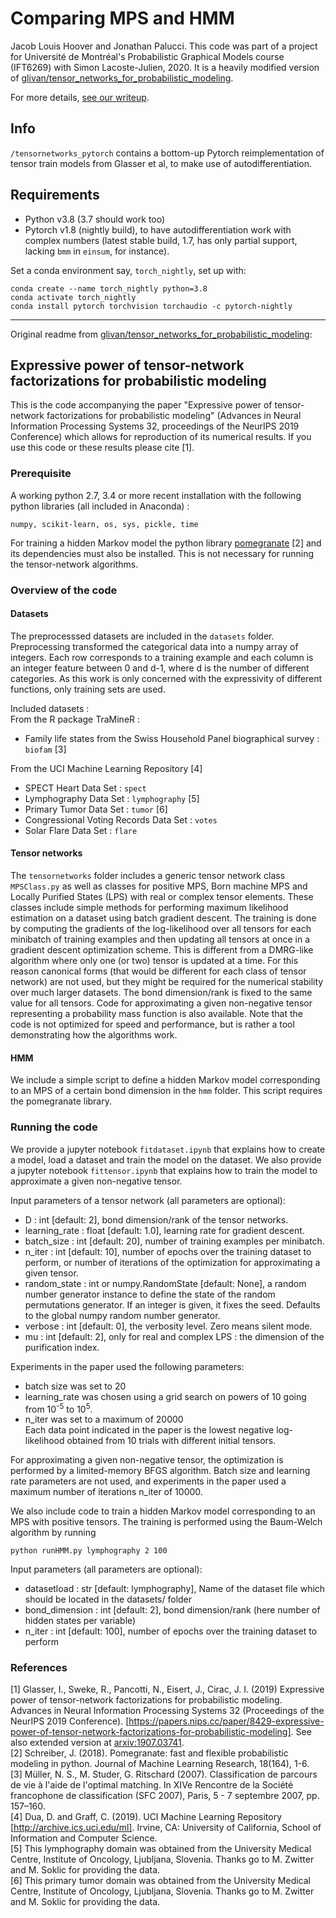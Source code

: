 # Comparing MPS and HMM

Jacob Louis Hoover and Jonathan Palucci. This code was part of a project for Université de Montréal's Probabilistic Graphical Models course (IFT6269) with Simon Lacoste-Julien, 2020.  It is a heavily modified version of [glivan/tensor_networks_for_probabilistic_modeling](https://github.com/glivan/tensor_networks_for_probabilistic_modeling).

For more details, [see our writeup](https://jahoo.github.io/2020/12/22/training-tensor-trains.html).

## Info

`/tensornetworks_pytorch` contains a bottom-up Pytorch reimplementation of tensor train models from Glasser et al, to make use of autodifferentiation.

## Requirements
- Python v3.8 (3.7 should work too)
- Pytorch v1.8 (nightly build), to have autodifferentiation work with complex numbers (latest stable build, 1.7, has only partial support, lacking `bmm` in `einsum`, for instance).

Set a conda environment say, `torch_nightly`, set up with:
```
conda create --name torch_nightly python=3.8
conda activate torch_nightly
conda install pytorch torchvision torchaudio -c pytorch-nightly
```



----

Original readme from [glivan/tensor_networks_for_probabilistic_modeling](https://github.com/glivan/tensor_networks_for_probabilistic_modeling):


## Expressive power of tensor-network factorizations for probabilistic modeling
This is the code accompanying the paper "Expressive power of tensor-network factorizations for probabilistic modeling" (Advances in Neural Information Processing Systems 32, proceedings of the NeurIPS 2019 Conference) which allows for reproduction of its numerical results. If you use this code or these results please cite [1].

### Prerequisite
A working python 2.7, 3.4 or more recent installation with the following python libraries (all included in Anaconda) :
```
numpy, scikit-learn, os, sys, pickle, time
```
For training a hidden Markov model the python library [pomegranate](https://github.com/jmschrei/pomegranate) [2] and its dependencies must also be installed. This is not necessary for running the tensor-network algorithms.

### Overview of the code
#### Datasets
The preprocesssed datasets are included in the `datasets` folder. 
Preprocessing transformed the categorical data into a numpy array of integers. Each row corresponds to a training example and each column is an integer feature between 0 and d-1, where d is the number of different categories. As this work is only concerned with the expressivity of different functions, only training sets are used.

Included datasets :  
From the R package TraMineR :  
- Family life states from the Swiss Household Panel biographical survey : `biofam` [3]

From the UCI Machine Learning Repository [4]  
- SPECT Heart Data Set : `spect`
- Lymphography Data Set : `lymphography` [5]
- Primary Tumor Data Set : `tumor` [6]
- Congressional Voting Records Data Set : `votes`
- Solar Flare Data Set : `flare`

#### Tensor networks
The `tensornetworks` folder includes a generic tensor network class `MPSClass.py` as well as classes for positive MPS, Born machine MPS and Locally Purified States (LPS) with real or complex tensor elements. These classes include simple methods for performing maximum likelihood estimation on a dataset using batch gradient descent. The training is done by computing the gradients of the log-likelihood over all tensors for each minibatch of training examples and then updating all tensors at once in a gradient descent optimization scheme. This is different from a DMRG-like algorithm where only one (or two) tensor is updated at a time. For this reason canonical forms (that would be different for each class of tensor network) are not used, but they might be required for the numerical stability over much larger datasets. The bond dimension/rank is fixed to the same value for all tensors. Code for approximating a given non-negative tensor representing a probability mass function is also available. Note that the code is not optimized for speed and performance, but is rather a tool demonstrating how the algorithms work.

#### HMM
We include a simple script to define a hidden Markov model corresponding to an MPS of a certain bond dimension in the `hmm` folder. This script requires the pomegranate library.

### Running the code
We provide a jupyter notebook `fitdataset.ipynb` that explains how to create a model, load a dataset and train the model on the dataset. We also provide a jupyter notebook `fittensor.ipynb` that explains how to train the model to approximate a given non-negative tensor.

Input parameters of a tensor network (all parameters are optional):
- D : int [default: 2], bond dimension/rank of the tensor networks.
- learning_rate : float [default: 1.0], learning rate for gradient descent.
- batch_size : int [default: 20], number of training examples per minibatch.
- n_iter : int [default: 10], number of epochs over the training dataset to perform, or number of iterations of the optimization for approximating a given tensor.
- random_state : int or numpy.RandomState [default: None], a random number generator instance to define the state of the random permutations generator. If an integer is given, it fixes the seed. Defaults to the global numpy random number generator.
- verbose : int [default: 0], the verbosity level. Zero means silent mode.
- mu : int [default: 2], only for real and complex LPS : the dimension of the purification index.

Experiments in the paper used the following parameters:
- batch size was set to 20
- learning_rate was chosen using a grid search on powers of 10 going from 10<sup>-5</sup> to 10<sup>5</sup>.
- n_iter was set to a maximum of 20000  
Each data point indicated in the paper is the lowest negative log-likelihood obtained from 10 trials with different initial tensors.

For approximating a given non-negative tensor, the optimization is performed by a limited-memory BFGS algorithm. Batch size and learning rate parameters are not used, and experiments in the paper used a maximum number of iterations n_iter of 10000.

We also include code to train a hidden Markov model corresponding to an MPS with positive tensors. The training is performed using the Baum-Welch algorithm by running
```
python runHMM.py lymphography 2 100
```
Input parameters (all parameters are optional):
- datasetload : str [default: lymphography], Name of the dataset file which should be located in the datasets/ folder
- bond_dimension : int [default: 2], bond dimension/rank (here number of hidden states per variable)
- n_iter : int [default: 100], number of epochs over the training dataset to perform

### References
[1] Glasser, I., Sweke, R., Pancotti, N., Eisert, J., Cirac, J. I. (2019) Expressive power of tensor-network factorizations for probabilistic modeling. Advances in Neural Information Processing Systems 32 (Proceedings of the NeurIPS 2019 Conference). [https://papers.nips.cc/paper/8429-expressive-power-of-tensor-network-factorizations-for-probabilistic-modeling]. See also extended version at [arxiv:1907.03741](https://arxiv.org/abs/1907.03741).  
[2] Schreiber, J. (2018). Pomegranate: fast and flexible probabilistic modeling in python. Journal of Machine Learning Research, 18(164), 1-6.  
[3] Müller, N. S., M. Studer, G. Ritschard (2007). Classification de parcours de vie à l'aide de l'optimal matching. In XIVe Rencontre de la Société francophone de classification (SFC 2007), Paris, 5 - 7 septembre 2007, pp. 157–160.  
[4] Dua, D. and Graff, C. (2019). UCI Machine Learning Repository [http://archive.ics.uci.edu/ml]. Irvine, CA: University of California, School of Information and Computer Science.  
[5] This lymphography domain was obtained from the University Medical Centre, Institute of Oncology, Ljubljana, Slovenia. Thanks go to M. Zwitter and M. Soklic for providing the data.  
[6] This primary tumor domain was obtained from the University Medical Centre, Institute of Oncology, Ljubljana, Slovenia. Thanks go to M. Zwitter and M. Soklic for providing the data.  
